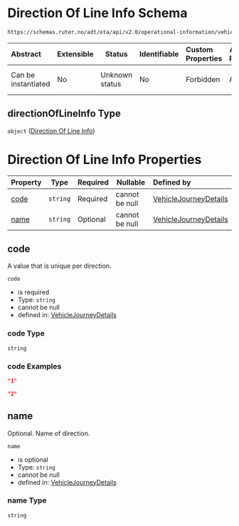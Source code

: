 # Direction Of Line Info Schema

```txt
https://schemas.ruter.no/adt/ota/api/v2.0/operational-information/vehicle-journey-details.json#/definitions/directionOfLineInfo
```




| Abstract            | Extensible | Status         | Identifiable | Custom Properties | Additional Properties | Access Restrictions | Defined In                                                                                                                 |
| :------------------ | ---------- | -------------- | ------------ | :---------------- | --------------------- | ------------------- | -------------------------------------------------------------------------------------------------------------------------- |
| Can be instantiated | No         | Unknown status | No           | Forbidden         | Allowed               | none                | [vehicle-journey-details.json\*](../../schema/operational-information/vehicle-journey-details.json "open original schema") |

## directionOfLineInfo Type

`object` ([Direction Of Line Info](vehicle-journey-details-definitions-direction-of-line-info.md))

# Direction Of Line Info Properties

| Property      | Type     | Required | Nullable       | Defined by                                                                                                                                                                                                                                                    |
| :------------ | -------- | -------- | -------------- | :------------------------------------------------------------------------------------------------------------------------------------------------------------------------------------------------------------------------------------------------------------ |
| [code](#code) | `string` | Required | cannot be null | [VehicleJourneyDetails](vehicle-journey-details-definitions-direction-of-line-info-properties-code.md "https&#x3A;//schemas.ruter.no/adt/ota/api/v2.0/operational-information/vehicle-journey-details.json#/definitions/directionOfLineInfo/properties/code") |
| [name](#name) | `string` | Optional | cannot be null | [VehicleJourneyDetails](vehicle-journey-details-definitions-direction-of-line-info-properties-name.md "https&#x3A;//schemas.ruter.no/adt/ota/api/v2.0/operational-information/vehicle-journey-details.json#/definitions/directionOfLineInfo/properties/name") |

## code

A value that is unique per direction.


`code`

-   is required
-   Type: `string`
-   cannot be null
-   defined in: [VehicleJourneyDetails](vehicle-journey-details-definitions-direction-of-line-info-properties-code.md "https&#x3A;//schemas.ruter.no/adt/ota/api/v2.0/operational-information/vehicle-journey-details.json#/definitions/directionOfLineInfo/properties/code")

### code Type

`string`

### code Examples

```json
"1"
```

```json
"2"
```

## name

Optional. Name of direction.


`name`

-   is optional
-   Type: `string`
-   cannot be null
-   defined in: [VehicleJourneyDetails](vehicle-journey-details-definitions-direction-of-line-info-properties-name.md "https&#x3A;//schemas.ruter.no/adt/ota/api/v2.0/operational-information/vehicle-journey-details.json#/definitions/directionOfLineInfo/properties/name")

### name Type

`string`
